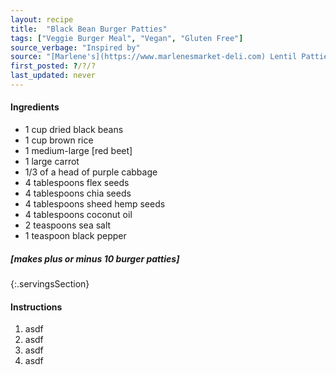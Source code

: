 ```yaml
---
layout: recipe
title:  "Black Bean Burger Patties"
tags: ["Veggie Burger Meal", "Vegan", "Gluten Free"]
source_verbage: "Inspired by"
source: "[Marlene's](https://www.marlenesmarket-deli.com) Lentil Patties"
first_posted: ?/?/?
last_updated: never
---
```


#### Ingredients
- 1 cup dried black beans
- 1 cup brown rice
- 1 medium-large [red beet]
- 1 large carrot
- 1/3 of a head of purple cabbage
- 4 tablespoons flex seeds
- 4 tablespoons chia seeds
- 4 tablespoons sheed hemp seeds
- 4 tablespoons coconut oil
- 2 teaspoons sea salt
- 1 teaspoon black pepper

##### [makes plus or minus 10 burger patties]
{:.servingsSection}

#### Instructions
1. asdf
2. asdf
3. asdf
4. asdf